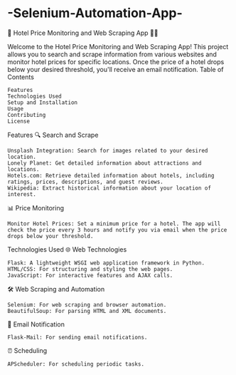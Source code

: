 # -Selenium-Automation-App-

🏨 Hotel Price Monitoring and Web Scraping App 🕵️‍♂️

Welcome to the Hotel Price Monitoring and Web Scraping App! This project allows you to search and scrape information from various websites and monitor hotel prices for specific locations. Once the price of a hotel drops below your desired threshold, you'll receive an email notification.
Table of Contents

    Features
    Technologies Used
    Setup and Installation
    Usage
    Contributing
    License

Features
🔍 Search and Scrape

    Unsplash Integration: Search for images related to your desired location.
    Lonely Planet: Get detailed information about attractions and locations.
    Hotels.com: Retrieve detailed information about hotels, including ratings, prices, descriptions, and guest reviews.
    Wikipedia: Extract historical information about your location of interest.

📊 Price Monitoring

    Monitor Hotel Prices: Set a minimum price for a hotel. The app will check the price every 3 hours and notify you via email when the price drops below your threshold.

Technologies Used
🌐 Web Technologies

    Flask: A lightweight WSGI web application framework in Python.
    HTML/CSS: For structuring and styling the web pages.
    JavaScript: For interactive features and AJAX calls.

🛠️ Web Scraping and Automation

    Selenium: For web scraping and browser automation.
    BeautifulSoup: For parsing HTML and XML documents.

📧 Email Notification

    Flask-Mail: For sending email notifications.

⏰ Scheduling

    APScheduler: For scheduling periodic tasks.

 

 
